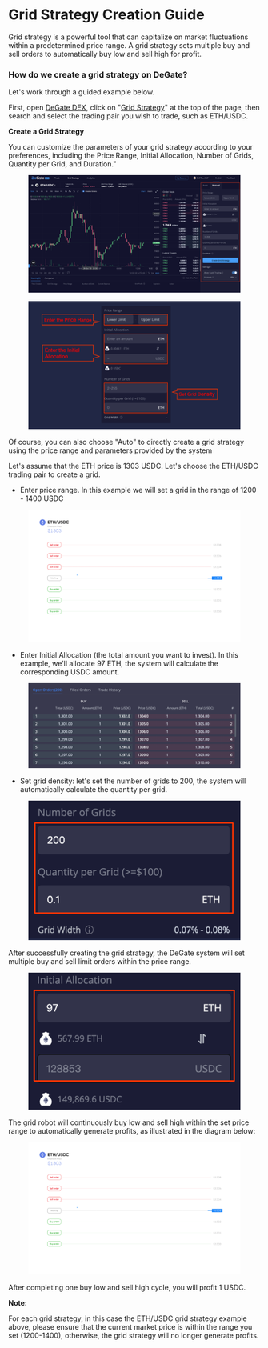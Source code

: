 # Grid Strategy Creation Guide

Grid strategy is a powerful tool that can capitalize on market fluctuations within a predetermined price range. A grid strategy sets multiple buy and sell orders to automatically buy low and sell high for profit.

### How do we create a grid strategy on DeGate?&#x20;

Let's work through a guided example below.

First, open [DeGate DEX](https://app.degate.com/), click on "[Grid Strategy](https://app.degate.com/grid/USDC/ETH)" at the top of the page, then search and select the trading pair you wish to trade, such as ETH/USDC.

**Create a Grid  Strategy**

You can customize the parameters of your grid strategy according to your preferences, including the Price Range, Initial Allocation, Number of Grids, Quantity per Grid, and Duration."

<figure><img src="../.gitbook/assets/image.png" alt=""><figcaption></figcaption></figure>

<figure><img src="../.gitbook/assets/截屏2023-12-13 14.30.47.png" alt=""><figcaption></figcaption></figure>

Of course, you can also choose "Auto" to directly create a grid strategy using the price range and parameters provided by the system

Let's assume that the ETH price is 1303 USDC. Let's choose the ETH/USDC trading pair to create a grid.&#x20;

* Enter price range. In this example we will set a grid in the range of 1200 - 1400 USDC

<figure><img src="../.gitbook/assets/image (2).png" alt=""><figcaption></figcaption></figure>

* Enter Initial Allocation (the total amount you want to invest). In this example, we'll allocate 97 ETH, the system will calculate the corresponding USDC amount.

<figure><img src="../.gitbook/assets/image (3).png" alt=""><figcaption></figcaption></figure>

* Set grid density: let's set the number of grids to 200, the system will automatically calculate the quantity per grid.

<figure><img src="../.gitbook/assets/image (4).png" alt=""><figcaption></figcaption></figure>

After successfully creating the grid strategy, the DeGate system will set multiple buy and sell limit orders within the price range.

<figure><img src="../.gitbook/assets/image (5).png" alt=""><figcaption></figcaption></figure>

The grid robot will continuously buy low and sell high within the set price range to automatically generate profits, as illustrated in the diagram below:

<figure><img src="../.gitbook/assets/Normal-Grid-EN-v2m (1) (1).gif" alt=""><figcaption></figcaption></figure>

After completing one buy low and sell high cycle, you will profit 1 USDC.

**Note:**

For each grid strategy, in this case the ETH/USDC grid strategy example above, please ensure that the current market price is within the range you set (1200-1400), otherwise, the grid strategy will no longer generate profits.
